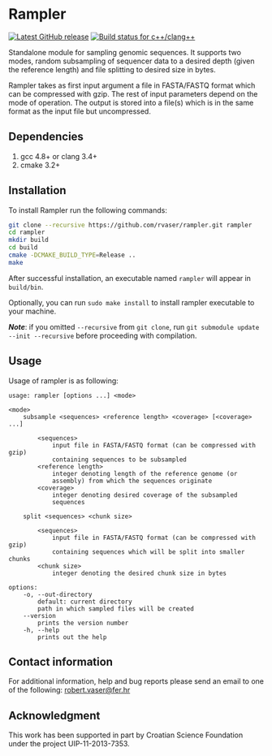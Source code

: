 # Rampler

[![Latest GitHub release](https://img.shields.io/github/release/rvaser/rampler.svg)](https://github.com/rvaser/rampler/releases/latest)
[![Build status for c++/clang++](https://travis-ci.org/rvaser/rampler.svg?branch=master)](https://travis-ci.org/rvaser/rampler)

Standalone module for sampling genomic sequences. It supports two modes, random subsampling of sequencer data to a desired depth (given the reference length) and file splitting to desired size in bytes.

Rampler takes as first input argument a file in FASTA/FASTQ format which can be compressed with gzip. The rest of input parameters depend on the mode of operation. The output is stored into a file(s) which is in the same format as the input file but uncompressed.

## Dependencies
1. gcc 4.8+ or clang 3.4+
2. cmake 3.2+

## Installation
To install Rampler run the following commands:

```bash
git clone --recursive https://github.com/rvaser/rampler.git rampler
cd rampler
mkdir build
cd build
cmake -DCMAKE_BUILD_TYPE=Release ..
make
```

After successful installation, an executable named `rampler` will appear in `build/bin`.

Optionally, you can run `sudo make install` to install rampler executable to your machine.

***Note***: if you omitted `--recursive` from `git clone`, run `git submodule update --init --recursive` before proceeding with compilation.

## Usage
Usage of rampler is as following:

    usage: rampler [options ...] <mode>

    <mode>
        subsample <sequences> <reference length> <coverage> [<coverage> ...]

            <sequences>
                input file in FASTA/FASTQ format (can be compressed with gzip)
                containing sequences to be subsampled
            <reference length>
                integer denoting length of the reference genome (or
                assembly) from which the sequences originate
            <coverage>
                integer denoting desired coverage of the subsampled
                sequences

        split <sequences> <chunk size>

            <sequences>
                input file in FASTA/FASTQ format (can be compressed with gzip)
                containing sequences which will be split into smaller chunks
            <chunk size>
                integer denoting the desired chunk size in bytes

    options:
        -o, --out-directory
            default: current directory
            path in which sampled files will be created
        --version
            prints the version number
        -h, --help
            prints out the help

## Contact information

For additional information, help and bug reports please send an email to one of the following: robert.vaser@fer.hr

## Acknowledgment

This work has been supported in part by Croatian Science Foundation under the project UIP-11-2013-7353.
